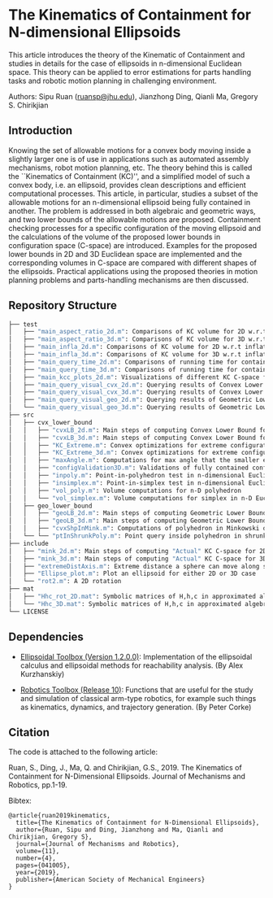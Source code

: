 # The Kinematics of Containment for N-dimensional Ellipsoids
This article introduces the theory of the Kinematic of Containment and studies in details for the case of ellipsoids in n-dimensional Euclidean space. This theory can be applied to error estimations for parts handling tasks and robotic motion planning in challenging environment.

Authors: Sipu Ruan (<ruansp@jhu.edu>), Jianzhong Ding, Qianli Ma, Gregory S. Chirikjian

## Introduction
Knowing the set of allowable motions for a convex body moving inside a slightly larger one is of use in applications such as automated assembly mechanisms, robot motion planning, etc. The theory behind this is called the ``Kinematics of Containment (KC)'', and a simplified model of such a convex body, i.e. an ellipsoid, provides clean descriptions and efficient computational processes. This article, in particular, studies a subset of the allowable motions for an n-dimensional ellipsoid being fully contained in another. The problem is addressed in both algebraic and geometric ways, and two lower bounds of the allowable motions are proposed. Containment checking processes for a specific configuration of the moving ellipsoid and the calculations of the volume of the proposed lower bounds in configuration space (C-space) are introduced. Examples for the proposed lower bounds in 2D and 3D Euclidean space are implemented and the corresponding volumes in C-space are compared with different shapes of the ellipsoids. Practical applications using the proposed theories in motion planning problems and parts-handling mechanisms are then discussed.

## Repository Structure
```bash
├── test
│   ├── "main_aspect_ratio_2d.m": Comparisons of KC volume for 2D w.r.t aspect ratio
│   ├── "main_aspect_ratio_3d.m": Comparisons of KC volume for 3D w.r.t aspect ratio
│   ├── "main_infla_2d.m": Comparisons of KC volume for 2D w.r.t inflation factor
│   ├── "main_infla_3d.m": Comparisons of KC volume for 3D w.r.t inflation factor
│   ├── "main_query_time_2d.m": Comparisons of running time for containment checking for 2D case
│   ├── "main_query_time_3d.m": Comparisons of running time for containment checking for 3D case
│   ├── "main_kcc_plots_2d.m": Visualizations of different KC C-space for 2D case
│   ├── "main_query_visual_cvx_2d.m": Querying results of Convex Lower Bound for 2D case
│   ├── "main_query_visual_cvx_3d.m": Querying results of Convex Lower Bound for 3D case
│   ├── "main_query_visual_geo_2d.m": Querying results of Geometric Lower Bound for 2D case
│   └── "main_query_visual_geo_3d.m": Querying results of Geometric Lower Bound for 3D case
├── src
│   ├── cvx_lower_bound
│   │   ├── "cvxLB_2d.m": Main steps of computing Convex Lower Bound for 2D case
│   │   ├── "cvxLB_3d.m": Main steps of computing Convex Lower Bound for 3D case
│   │   ├── "KC_Extreme.m": Convex optimizations for extreme configuration with max magnitude (2D)
│   │   ├── "KC_Extreme_3d.m": Convex optimizations for extreme configuration with max magnitude (3D)
│   │   ├── "maxAngle.m": Computations for max angle that the smaller ellipsoid can rotate
│   │   ├── "configValidation3D.m": Validations of fully contained configurations for 3D case
│   │   ├── "inpoly.m": Point-in-polyhedron test in n-dimensional Euclidean space
│   │   ├── "insimplex.m": Point-in-simplex test in n-dimensional Euclidean space
│   │   ├── "vol_poly.m": Volume computations for n-D polyhedron
│   │   └── "vol_simplex.m": Volume computations for simplex in n-D Euclidean space
│   ├── geo_lower_bound
│   │   ├── "geoLB_2d.m": Main steps of computing Geometric Lower Bound for 2D case
│   │   ├── "geoLB_3d.m": Main steps of computing Geometric Lower Bound for 3D case
│   │   ├── "cvxShpInMink.m": Computations of polyhedron in Minkowski difference boundary
│   └── └── "ptInShrunkPoly.m": Point query inside polyhedron in shrunk space
├── include
│   ├── "mink_2d.m": Main steps of computing "Actual" KC C-space for 2D case
│   ├── "mink_3d.m": Main steps of computing "Actual" KC C-space for 3D case
│   ├── "extremeDistAxis.m": Extreme distance a sphere can move along semi-axis inside an ellipsoid
│   ├── "Ellipse_plot.m": Plot an ellipsoid for either 2D or 3D case
│   └── "rot2.m": A 2D rotation
├── mat
│   ├── "Hhc_rot_2D.mat": Symbolic matrices of H,h,c in approximated algebraic containment condition
│   └── "Hhc_3D.mat": Symbolic matrices of H,h,c in approximated algebraic containment condition
└── LICENSE
```

## Dependencies
* [Ellipsoidal Toolbox (Version 1.2.0.0)](https://www.mathworks.com/matlabcentral/fileexchange/21936-ellipsoidal-toolbox-et): Implementation of the ellipsoidal calculus and ellipsoidal methods for reachability analysis. (By Alex Kurzhanskiy)

* [Robotics Toolbox (Release 10)](http://petercorke.com/wordpress/toolboxes/robotics-toolbox): Functions that are useful for the study and simulation of classical arm-type robotics, for example such things as kinematics, dynamics, and  trajectory generation. (By Peter Corke)

## Citation
The code is attached to the following article:

Ruan, S., Ding, J., Ma, Q. and Chirikjian, G.S., 2019. The Kinematics of Containment for N-Dimensional Ellipsoids. Journal of Mechanisms and Robotics, pp.1-19.


Bibtex:
```
@article{ruan2019kinematics,
  title={The Kinematics of Containment for N-Dimensional Ellipsoids},
  author={Ruan, Sipu and Ding, Jianzhong and Ma, Qianli and Chirikjian, Gregory S},
  journal={Journal of Mechanisms and Robotics},
  volume={11},
  number={4},
  pages={041005},
  year={2019},
  publisher={American Society of Mechanical Engineers}
}
```
